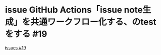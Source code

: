 # issue GitHub Actions「issue note生成」を共通ワークフロー化する、のtestをする #19
[issues #19](https://github.com/cat2151/tonejs-mml-to-json/issues/19)


